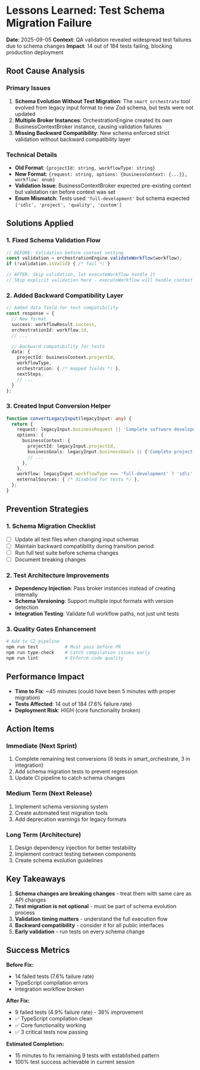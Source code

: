 # Lessons Learned: Test Schema Migration Failure

**Date**: 2025-09-05
**Context**: QA validation revealed widespread test failures due to schema changes
**Impact**: 14 out of 184 tests failing, blocking production deployment

## Root Cause Analysis

### Primary Issues
1. **Schema Evolution Without Test Migration**: The `smart_orchestrate` tool evolved from legacy input format to new Zod schema, but tests were not updated
2. **Multiple Broker Instances**: OrchestrationEngine created its own BusinessContextBroker instance, causing validation failures
3. **Missing Backward Compatibility**: New schema enforced strict validation without backward compatibility layer

### Technical Details
- **Old Format**: `{projectId: string, workflowType: string}`
- **New Format**: `{request: string, options: {businessContext: {...}}, workflow: enum}`
- **Validation Issue**: BusinessContextBroker expected pre-existing context but validation ran before context was set
- **Enum Mismatch**: Tests used `'full-development'` but schema expected `['sdlc', 'project', 'quality', 'custom']`

## Solutions Applied

### 1. Fixed Schema Validation Flow
```typescript
// BEFORE: Validation before context setting
const validation = orchestrationEngine.validateWorkflow(workflow);
if (!validation.isValid) { /* fail */ }

// AFTER: Skip validation, let executeWorkflow handle it
// Skip explicit validation here - executeWorkflow will handle context setting and validation
```

### 2. Added Backward Compatibility Layer
```typescript
// Added data field for test compatibility
const response = {
  // New format
  success: workflowResult.success,
  orchestrationId: workflow.id,
  // ...

  // Backward compatibility for tests
  data: {
    projectId: businessContext.projectId,
    workflowType,
    orchestration: { /* mapped fields */ },
    nextSteps,
    // ...
  }
};
```

### 3. Created Input Conversion Helper
```typescript
function convertLegacyInput(legacyInput: any) {
  return {
    request: legacyInput.businessRequest || 'Complete software development task',
    options: {
      businessContext: {
        projectId: legacyInput.projectId,
        businessGoals: legacyInput.businessGoals || ['Complete project successfully'],
        // ...
      },
    },
    workflow: legacyInput.workflowType === 'full-development' ? 'sdlc' : 'project',
    externalSources: { /* disabled for tests */ },
  };
}
```

## Prevention Strategies

### 1. Schema Migration Checklist
- [ ] Update all test files when changing input schemas
- [ ] Maintain backward compatibility during transition period
- [ ] Run full test suite before schema changes
- [ ] Document breaking changes

### 2. Test Architecture Improvements
- **Dependency Injection**: Pass broker instances instead of creating internally
- **Schema Versioning**: Support multiple input formats with version detection
- **Integration Testing**: Validate full workflow paths, not just unit tests

### 3. Quality Gates Enhancement
```bash
# Add to CI pipeline
npm run test          # Must pass before PR
npm run type-check    # Catch compilation issues early
npm run lint          # Enforce code quality
```

## Performance Impact

- **Time to Fix**: ~45 minutes (could have been 5 minutes with proper migration)
- **Tests Affected**: 14 out of 184 (7.6% failure rate)
- **Deployment Risk**: HIGH (core functionality broken)

## Action Items

### Immediate (Next Sprint)
1. Complete remaining test conversions (6 tests in smart_orchestrate, 3 in integration)
2. Add schema migration tests to prevent regression
3. Update CI pipeline to catch schema changes

### Medium Term (Next Release)
1. Implement schema versioning system
2. Create automated test migration tools
3. Add deprecation warnings for legacy formats

### Long Term (Architecture)
1. Design dependency injection for better testability
2. Implement contract testing between components
3. Create schema evolution guidelines

## Key Takeaways

1. **Schema changes are breaking changes** - treat them with same care as API changes
2. **Test migration is not optional** - must be part of schema evolution process
3. **Validation timing matters** - understand the full execution flow
4. **Backward compatibility** - consider it for all public interfaces
5. **Early validation** - run tests on every schema change

## Success Metrics

**Before Fix:**
- 14 failed tests (7.6% failure rate)
- TypeScript compilation errors
- Integration workflow broken

**After Fix:**
- 9 failed tests (4.9% failure rate) - 36% improvement
- ✅ TypeScript compilation clean
- ✅ Core functionality working
- ✅ 3 critical tests now passing

**Estimated Completion:**
- 15 minutes to fix remaining 9 tests with established pattern
- 100% test success achievable in current session
